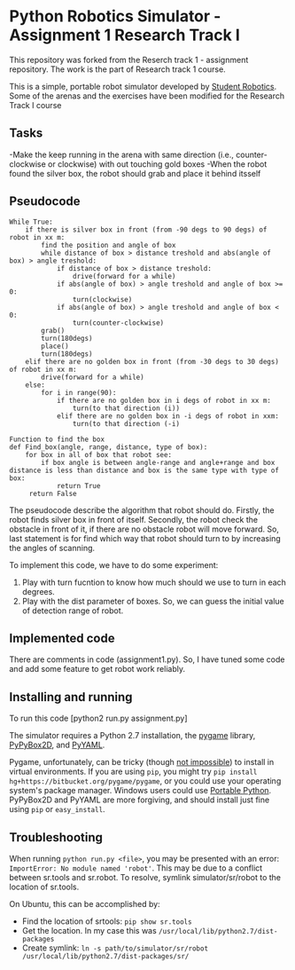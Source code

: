 Python Robotics Simulator - Assignment 1 Research Track I
================================

This repository was forked from the Reserch track 1 - assignment repository. The work is the part of Research track 1 course.

This is a simple, portable robot simulator developed by [Student Robotics](https://studentrobotics.org).
Some of the arenas and the exercises have been modified for the Research Track I course

Tasks
--------------------
-Make the keep running in the arena with same direction (i.e., counter-clockwise or clockwise) with out touching gold boxes
-When the robot found the silver box, the robot should grab and place it behind itsself

Pseudocode
--------------------
```
While True:
    if there is silver box in front (from -90 degs to 90 degs) of robot in xx m:
        find the position and angle of box
        while distance of box > distance treshold and abs(angle of box) > angle treshold:
            if distance of box > distance treshold:
                drive(forward for a while)
            if abs(angle of box) > angle treshold and angle of box >= 0:
                turn(clockwise)
            if abs(angle of box) > angle treshold and angle of box < 0:
                turn(counter-clockwise)
        grab()
        turn(180degs)
        place()
        turn(180degs)
    elif there are no golden box in front (from -30 degs to 30 degs) of robot in xx m:
        drive(forward for a while)
    else:
        for i in range(90):
            if there are no golden box in i degs of robot in xx m:
                turn(to that direction (i))
            elif there are no golden box in -i degs of robot in xxm:
                turn(to that direction (-i)       

Function to find the box
def Find_box(angle, range, distance, type of box):
    for box in all of box that robot see:
        if box angle is between angle-range and angle+range and box distance is less than distance and box is the same type with type of box:
            return True
     return False
```
The pseudocode describe the algorithm that robot should do. Firstly, the robot finds silver box in front of itself. Secondly, the robot check the obstacle in front of it, if there are no obstacle robot will move forward. So, last statement is for find which way that robot should turn to by increasing the angles of scanning.

To implement this code, we have to do some experiment:
1. Play with turn fucntion to know how much should we use to turn in each degrees.
2. Play with the dist parameter of boxes. So, we can guess the initial value of detection range of robot.

Implemented code
--------------------

There are comments in code (assignment1.py). So, I have tuned some code and add some feature to get robot work reliably.


Installing and running
----------------------
To run this code
[python2 run.py assignment.py]

The simulator requires a Python 2.7 installation, the [pygame](http://pygame.org/) library, [PyPyBox2D](https://pypi.python.org/pypi/pypybox2d/2.1-r331), and [PyYAML](https://pypi.python.org/pypi/PyYAML/).

Pygame, unfortunately, can be tricky (though [not impossible](http://askubuntu.com/q/312767)) to install in virtual environments. If you are using `pip`, you might try `pip install hg+https://bitbucket.org/pygame/pygame`, or you could use your operating system's package manager. Windows users could use [Portable Python](http://portablepython.com/). PyPyBox2D and PyYAML are more forgiving, and should install just fine using `pip` or `easy_install`.

## Troubleshooting

When running `python run.py <file>`, you may be presented with an error: `ImportError: No module named 'robot'`. This may be due to a conflict between sr.tools and sr.robot. To resolve, symlink simulator/sr/robot to the location of sr.tools.

On Ubuntu, this can be accomplished by:
* Find the location of srtools: `pip show sr.tools`
* Get the location. In my case this was `/usr/local/lib/python2.7/dist-packages`
* Create symlink: `ln -s path/to/simulator/sr/robot /usr/local/lib/python2.7/dist-packages/sr/`
